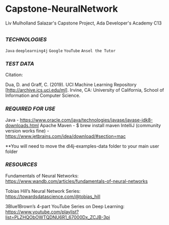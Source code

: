 # Capstone-NeuralNetwork

Liv Mulholland Salazar's Capstone Project, Ada Developer's Academy C13
######

### **_TECHNOLOGIES_**
`Java`
`deeplearning4j`
`Google`
`YouTube`
`Ansel the Tutor`


### **_TEST DATA_**
Citation:

Dua, D. and Graff, C. (2019). UCI Machine Learning Repository [http://archive.ics.uci.edu/ml]. Irvine, CA: University of California, School of Information and Computer Science.


### **_REQUIRED FOR USE_**
Java - https://www.oracle.com/java/technologies/javase/javase-jdk8-downloads.html
Apache Maven - $ brew install maven
IntelliJ (community version works fine) - https://www.jetbrains.com/idea/download/#section=mac

**You will need to move the dl4j-examples-data folder to your main user folder


### **_RESOURCES_**
Fundamentals of Neural Networks: 
https://www.wandb.com/articles/fundamentals-of-neural-networks

Tobias Hill’s Neural Network Series: 
https://towardsdatascience.com/@tobias_hill

3Blue1Brown’s 4-part YouTube Series on Deep Learning: 
https://www.youtube.com/playlist?list=PLZHQObOWTQDNU6R1_67000Dx_ZCJB-3pi
